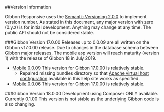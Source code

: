 

##Version Information

Gibbon Responsive  uses the [Semantic Versioning 2.0.0](https://semver.org/) to implement version number. As stated in this document, any major version with zero (0.y.z) is for initial development. Anything may change at any time. The public API should not be considered stable.

###Gibbon Version 17.0.00
Releases up to 0.0.09 are all written on the Gibbon v17.0.00 release.  Due to changes in the database schema between Gibbon major releases, The mobile app version will reach maturity (version 1) with the release of Gibbon 18 in July 2019.

- [Mobile 0.0.09](/Download/Gibbon-Mobile.0.0.09.zip/) This version for Gibbon 17.0.00 is relatively stable.
    - Repaired missing bundles directory so that <a href="/Install/Apache-2.4/">Apache virtual host configuration</a> available in this help site works as specified.
- [Mobile 0.0.06](/Download/Gibbon-Mobile.0.0.06.zip/) This version for Gibbon 17.0.00 is relatively stable.

###Gibbon Version 18.0.00
Development using Composer ONLY available.  Currently 0.1.00  This version is not stable as the underlying Gibbon code is also changing.


